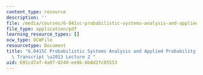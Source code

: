 ```yaml
---
content_type: resource
description: ''
file: /media/courses/6-041sc-probabilistic-systems-analysis-and-applied-probability-fall-2013/691cd7af4a070240ee866b8d2fc85553_MIT6_041SCF13_lec02_300k.pdf
file_type: application/pdf
learning_resource_types: []
ocw_type: OCWFile
resourcetype: Document
title: "6.041SC Probabilistic Systems Analysis and Applied Probability, Fall 2013\
  \ Transcript \u2013 Lecture 2 "
uid: 691cd7af-4a07-0240-ee86-6b8d2fc85553
---
```

